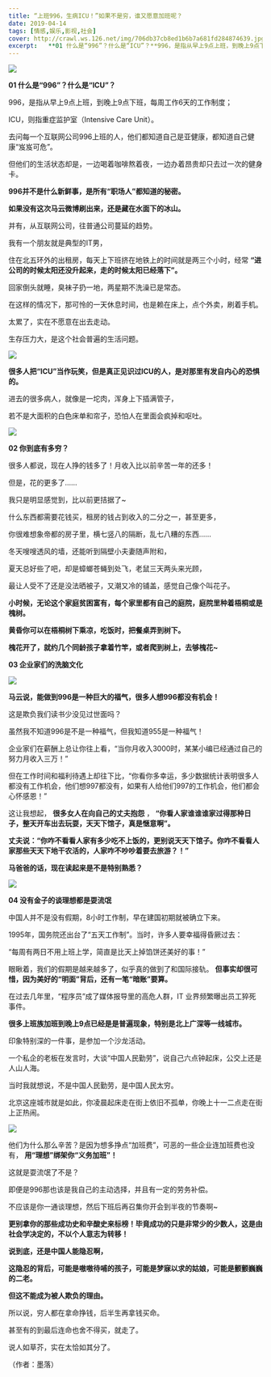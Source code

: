 ```yaml
---
title: “上班996，生病ICU！”如果不是穷，谁又愿意加班呢？
date: 2019-04-14
tags: [情感,娱乐,影视,社会]
cover: http://crawl.ws.126.net/img/706db37cb8ed1b6b7a681fd284874639.jpg
excerpt:   **01 什么是“996”？什么是“ICU”？**996，是指从早上9点上班，到晚上9点下
---
```

![](http://crawl.ws.126.net/img/706db37cb8ed1b6b7a681fd284874639.jpg)  

**01 什么是“996”？什么是“ICU”？**

996，是指从早上9点上班，到晚上9点下班，每周工作6天的工作制度；

ICU，则指重症监护室（Intensive Care Unit）。

去问每一个互联网公司996上班的人，他们都知道自己是亚健康，都知道自己健康“岌岌可危”。

但他们的生活状态却是，一边喝着咖啡熬着夜，一边办着昂贵却只去过一次的健身卡。

**996并不是什么新鲜事，是所有“职场人”都知道的秘密。**

**如果没有这次马云微博刷出来，还是藏在水面下的冰山。**

并有，从互联网公司，往普通公司蔓延的趋势。

我有一个朋友就是典型的IT男，

住在北五环外的出租房，每天上下班挤在地铁上的时间就是两三个小时，经常 **“进公司的时候太阳还没升起来，走的时候太阳已经落下”。**

回家倒头就睡，臭袜子扔一地，两星期不洗澡已是常态。

在这样的情况下，那可怜的一天休息时间，也是赖在床上，点个外卖，刷着手机。

太累了，实在不愿意在出去走动。

生存压力大，是这个社会普遍的生活问题。

![](http://crawl.ws.126.net/img/7c8556565cdb3ea01a22ac02f4c955f9.jpg)  

**很多人把“ICU”当作玩笑，但是真正见识过ICU的人，是对那里有发自内心的恐惧的。**

进去的很多病人，就像是一坨肉，浑身上下插满管子，

若不是大面积的白色床单和帘子，恐怕人在里面会疯掉和呕吐。

![](http://crawl.ws.126.net/img/2f57767aae8bf5ee5290e7454b6260b6.jpg)  

**02 你到底有多穷？**

很多人都说，现在人挣的钱多了！月收入比以前辛苦一年的还多！

但是，花的更多了……

我只是明显感觉到，比以前更拮据了~

什么东西都需要花钱买，租房的钱占到收入的二分之一，甚至更多，

你很难想象帝都的房子里，横七竖八的隔断，乱七八糟的东西……

冬天嗖嗖透风的墙，还能听到隔壁小夫妻随声附和，

夏天总好些了吧，却是蟑螂苍蝇到处飞，老鼠三天两头来光顾，

最让人受不了还是没法晒被子，又潮又冷的铺盖，感觉自己像个叫花子。

**小时候，无论这个家庭贫困富有，每个家里都有自己的庭院，庭院里种着梧桐或是槐树。**

**黄昏你可以在梧桐树下乘凉，吃饭时，把餐桌弄到树下。**

**槐花开了，就约几个同龄孩子拿着竹竿，或者爬到树上，去够槐花~**

**03 企业家们的洗脑文化**

![](http://crawl.ws.126.net/img/e03853c1cf2947c96d0453a7ee72d0dd.jpg)  

**马云说，能做到996是一种巨大的福气，很多人想996都没有机会！**

这是欺负我们读书少没见过世面吗？

虽然我不知道996是不是一种福气，但我知道955是一种福气！

企业家们在薪酬上总让你往上看，“当你月收入3000时，某某小编已经通过自己的努力月收入三万！”

但在工作时间和福利待遇上却往下比，“你看你多幸运，多少数据统计表明很多人都没有工作机会，他们想997都没有，如果有人给他们997的工作机会，他们都会心怀感恩！”

这让我想起， **很多女人在向自己的丈夫抱怨** ， **“你看人家谁谁谁家过得那种日子，整天开车出去玩耍，天天下馆子，真是惬意啊”。**

**丈夫说：“你咋不看看人家有多少吃不上饭的，更别说天天下馆子。你咋不看看人家那些天天下地干农活的，人家咋不吵吵着要去旅游？！”**

**马爸爸的话，现在读起来是不是特别熟悉？**

![](http://crawl.ws.126.net/img/2734e223002b600bd2917ff49f01dc2b.jpg)  

  
**04 没有金子的谈理想都是耍流氓**

中国人并不是没有假期，8小时工作制，早在建国初期就被确立下来。

1995年，国务院还出台了“五天工作制”。当时，许多人要幸福得昏厥过去：

“每周有两日不用上班上学，简直是比天上掉馅饼还美好的事！”

眼瞅着，我们的假期是越来越多了，似乎真的做到了和国际接轨。 **但事实却很可惜，因为美好的“明面”背后，还有一笔“暗账”要算。**

在过去几年里，“程序员”成了媒体报导里的高危人群，IT 业界频繁曝出员工猝死事件。

**很多上班族加班到晚上9点已经是是普遍现象，特别是北上广深等一线城市。**

印象特别深的一件事，是参加一个沙龙活动。

一个私企的老板在发言时，大谈“中国人民勤劳”，说自己六点钟起床，公交上还是人山人海。

当时我就想说，不是中国人民勤劳，是中国人民太穷。

北京这座城市就是如此，你凌晨起床走在街上依旧不孤单，你晚上十一二点走在街上正热闹。

![](http://crawl.ws.126.net/img/78d8f66f6c54627a330551c575a81ab7.jpg)  

他们为什么那么辛苦？是因为想多挣点“加班费”，可恶的一些企业连加班费也没有， **用“理想”绑架你“义务加班”！**

这就是耍流氓了不是？

即便是996那也该是我自己的主动选择，并且有一定的劳务补偿。

不应该是你一通谈理想，然后下班后再召集你开会到半夜的节奏啊~

**更别拿你的那些成功史和辛酸史来标榜！毕竟成功的只是非常少的少数人，这是由社会学决定的，不以个人意志为转移！**

**说到底，还是中国人能隐忍啊，**

**这隐忍的背后，可能是嗷嗷待哺的孩子，可能是梦寐以求的姑娘，可能是颤颤巍巍的二老。**

**但这不能成为被人欺负的理由。**

所以说，穷人都在拿命挣钱，后半生再拿钱买命。

甚至有的到最后连命也舍不得买，就走了。

说人如草芥，实在太恰如其分了。

（作者：墨落）

